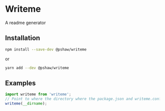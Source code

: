 # Writeme

A readme generator

## Installation

```bash
npm install --save-dev @pshaw/writeme
```
or
```bash
yarn add --dev @pshaw/writeme
```

## Examples

```javascript
import writeme from 'writeme';
// Point to where the directory where the package.json and writeme.config.js files are
writeme(__dirname);
```

